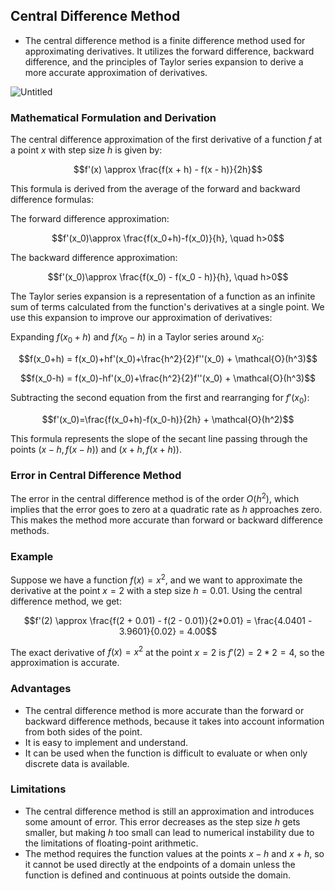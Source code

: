 ## Central Difference Method

- The central difference method is a finite difference method used for approximating derivatives. It utilizes the forward difference, backward difference, and the principles of Taylor series expansion to derive a more accurate approximation of derivatives.

![Untitled](https://github.com/user-attachments/assets/367d9eb0-a68b-47d4-bace-f0279fd8b1f8)

### Mathematical Formulation and Derivation

The central difference approximation of the first derivative of a function $f$ at a point $x$ with step size $h$ is given by:

$$f'(x) \approx \frac{f(x + h) - f(x - h)}{2h}$$

This formula is derived from the average of the forward and backward difference formulas:

The forward difference approximation:

$$f'(x_0)\approx \frac{f(x_0+h)-f(x_0)}{h}, \quad h>0$$

The backward difference approximation:

$$f'(x_0)\approx \frac{f(x_0) - f(x_0 - h)}{h}, \quad h>0$$

The Taylor series expansion is a representation of a function as an infinite sum of terms calculated from the function's derivatives at a single point. We use this expansion to improve our approximation of derivatives:

Expanding $f(x_0+h)$ and $f(x_0-h)$ in a Taylor series around $x_0$:

$$f(x_0+h) = f(x_0)+hf'(x_0)+\frac{h^2}{2}f''(x_0) + \mathcal{O}(h^3)$$

$$f(x_0-h) = f(x_0)-hf'(x_0)+\frac{h^2}{2}f''(x_0) + \mathcal{O}(h^3)$$

Subtracting the second equation from the first and rearranging for $f'(x_0)$:

$$f'(x_0)=\frac{f(x_0+h)-f(x_0-h)}{2h} + \mathcal{O}(h^2)$$

This formula represents the slope of the secant line passing through the points $(x - h, f(x - h))$ and $(x + h, f(x + h))$.

### Error in Central Difference Method

The error in the central difference method is of the order $O(h^2)$, which implies that the error goes to zero at a quadratic rate as $h$ approaches zero. This makes the method more accurate than forward or backward difference methods.

### Example

Suppose we have a function $f(x) = x^2$, and we want to approximate the derivative at the point $x = 2$ with a step size $h = 0.01$. Using the central difference method, we get:

$$f'(2) \approx \frac{f(2 + 0.01) - f(2 - 0.01)}{2*0.01} = \frac{4.0401 - 3.9601}{0.02} = 4.00$$

The exact derivative of $f(x) = x^2$ at the point $x = 2$ is $f'(2) = 2*2 = 4$, so the approximation is accurate.

### Advantages

- The central difference method is more accurate than the forward or backward difference methods, because it takes into account information from both sides of the point.
- It is easy to implement and understand.
- It can be used when the function is difficult to evaluate or when only discrete data is available.

### Limitations

- The central difference method is still an approximation and introduces some amount of error. This error decreases as the step size $h$ gets smaller, but making $h$ too small can lead to numerical instability due to the limitations of floating-point arithmetic.
- The method requires the function values at the points $x - h$ and $x + h$, so it cannot be used directly at the endpoints of a domain unless the function is defined and continuous at points outside the domain.
